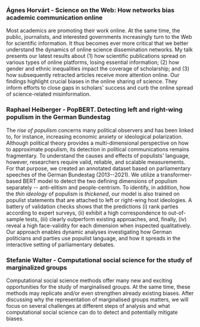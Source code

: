 ### Ágnes Horvárt - Science on the Web: How networks bias academic communication online

Most academics are promoting their work online. At the same time, the public, journalists, and interested governments increasingly turn to the Web for scientific information. It thus becomes ever more critical that we better understand the dynamics of online science dissemination networks. My talk presents our latest results about (1) how scientific publications spread on various types of online platforms, losing essential information; (2) how gender and ethnic inequalities impact the coverage of scholarship; and (3) how subsequently retracted articles receive more attention online. Our findings highlight crucial biases in the online sharing of science. They inform efforts to close gaps in scholars' success and curb the online spread of science-related misinformation.

### Raphael Heiberger - PopBERT. Detecting left and right-wing populism in the German Bundestag

The *rise of populism* concerns many political observers and has been linked to, for instance, increasing economic anxiety or ideological polarization.
Although political theory provides a multi-dimensional perspective on how to approximate populism, its detection in political communications remains fragmentary.
To understand the causes and effects of populists' language, however, researchers require valid, reliable, and scalable measurements.
For that purpose, we created an annotated dataset based on parliamentary speeches of the German Bundestag (2013--2021).
We utilize a transformer-based BERT model to detect the two defining dimensions of populism separately -- anti-elitism and people-centrism.
To identify, in addition, how the *thin ideology* of populism is *thickened*, our model is also trained on populist statements that are attached to left or right-wing host ideologies.
A battery of validation checks shows that the predictions (i) rank parties according to expert surveys, (ii) exhibit a high correspondence to out-of-sample tests, (iii) clearly outperform existing approaches, and, finally, (iv) reveal a high face-validity for each dimension when inspected qualitatively.
Our approach enables dynamic analyses investigating how German politicians and parties use populist language, and how it spreads in the interactive setting of parliamentary debates.

### Stefanie Walter - Computational social science for the study of marginalized groups

Computational social science methods offer many new and exciting opportunities for the study of marginalised groups. At the same time, these methods may replicate and/or even strengthen already existing biases. After discussing why the representation of marginalised groups matters, we will focus on several challenges at different steps of analysis and what computational social science can do to detect and potentially mitigate biases. 
